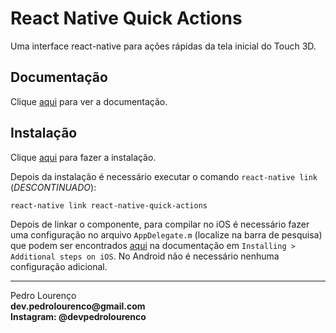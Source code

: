 # React Native Quick Actions

Uma interface react-native para ações rápidas da tela inicial do Touch 3D.

## Documentação

Clique [aqui](https://github.com/jordanbyron/react-native-quick-actions) para ver a documentação.

## Instalação

Clique [aqui](https://www.npmjs.com/package/react-native-quick-actions) para fazer a instalação.

Depois da instalação é necessário executar o comando `react-native link` (_DESCONTINUADO_):

```
react-native link react-native-quick-actions
```

Depois de linkar o componente, para compilar no iOS é necessário fazer uma configuração no arquivo `AppDelegate.m` (localize na barra de pesquisa) que podem ser encontrados [aqui](https://github.com/jordanbyron/react-native-quick-actions) na documentação em `Installing > Additional steps on iOS`. No Android não é necessário nenhuma configuração adicional.


<hr>
<stong>Pedro Lourenço</strong><br>
<Strong>dev.pedrolourenco@gmail.com</strong><br>
<Strong>Instagram: @devpedrolourenco</strong>
